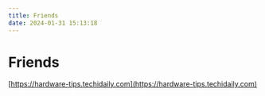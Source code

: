 ```yaml
---
title: Friends
date: 2024-01-31 15:13:18
---
```


# Friends

[https://hardware-tips.techidaily.com](https://hardware-tips.techidaily.com)